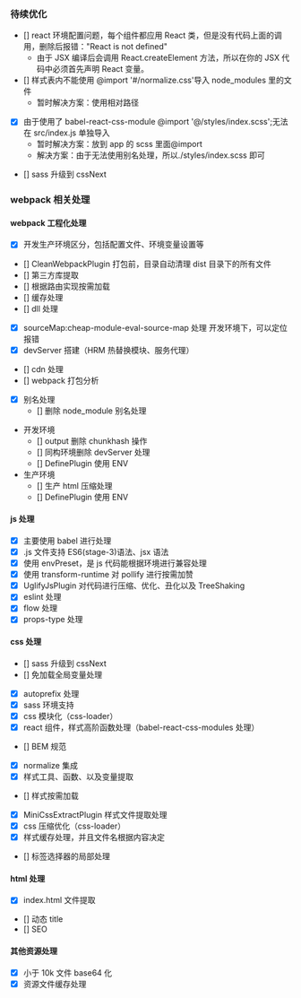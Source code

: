 ### 待续优化

- [] react 环境配置问题，每个组件都应用 React 类，但是没有代码上面的调用，删除后报错："React is not defined"
  - 由于 JSX 编译后会调用 React.createElement 方法，所以在你的 JSX 代码中必须首先声明 React 变量。
- [] 样式表内不能使用 @import '#/normalize.css'导入 node_modules 里的文件
  - 暂时解决方案：使用相对路径
- [x] 由于使用了 babel-react-css-module @import '@/styles/index.scss';无法在 src/index.js 单独导入
  - 暂时解决方案：放到 app 的 scss 里面@import
  - 解决方案：由于无法使用别名处理，所以./styles/index.scss 即可
- [] sass 升级到 cssNext

### webpack 相关处理

#### webpack 工程化处理

- [x] 开发生产环境区分，包括配置文件、环境变量设置等
- [] CleanWebpackPlugin 打包前，目录自动清理 dist 目录下的所有文件
- [] 第三方库提取
- [] 根据路由实现按需加载
- [] 缓存处理
- [] dll 处理
- [x] sourceMap:cheap-module-eval-source-map 处理 开发环境下，可以定位报错
- [x] devServer 搭建（HRM 热替换模块、服务代理）
- [] cdn 处理
- [] webpack 打包分析
- [x] 别名处理
  - [] 删除 node_module 别名处理
- 开发环境
  - [] output 删除 chunkhash 操作
  - [] 同构环境删除 devServer 处理
  - [] DefinePlugin 使用 ENV
- 生产环境
  - [] 生产 html 压缩处理
  - [] DefinePlugin 使用 ENV

#### js 处理

- [x] 主要使用 babel 进行处理
- [x] .js 文件支持 ES6(stage-3)语法、jsx 语法
- [x] 使用 envPreset，是 js 代码能根据环境进行兼容处理
- [x] 使用 transform-runtime 对 pollify 进行按需加赞
- [x] UglifyJsPlugin 对代码进行压缩、优化、丑化以及 TreeShaking
- [x] eslint 处理
- [x] flow 处理
- [x] props-type 处理

#### css 处理

- [] sass 升级到 cssNext
- [] 免加载全局变量处理
- [x] autoprefix 处理
- [x] sass 环境支持
- [x] css 模块化（css-loader）
- [x] react 组件，样式高阶函数处理（babel-react-css-modules 处理）
- [] BEM 规范
- [x] normalize 集成
- [x] 样式工具、函数、以及变量提取
- [] 样式按需加载
- [x] MiniCssExtractPlugin 样式文件提取处理
- [x] css 压缩优化（css-loader）
- [x] 样式缓存处理，并且文件名根据内容决定
- [] 标签选择器的局部处理

#### html 处理

- [x] index.html 文件提取
- [] 动态 title
- [] SEO

#### 其他资源处理

- [x] 小于 10k 文件 base64 化
- [x] 资源文件缓存处理
